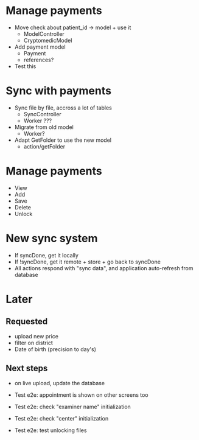  
# Manage payments
- Move check about patient_id -> model + use it
  - ModelController
  - CryptomedicModel
- Add payment model
  - Payment
  - references?
- Test this

# Sync with payments
- Sync file by file, accross a lot of tables
  - SyncController
  - Worker ???
- Migrate from old model
  - Worker?
- Adapt GetFolder to use the new model
  - action/getFolder

# Manage payments
- View
- Add
- Save
- Delete
- Unlock

# New sync system
- If syncDone, get it locally
- If !syncDone, get it remote + store + go back to syncDone
- All actions respond with "sync data", and application auto-refresh from database

# Later
## Requested
- upload new price
- filter on district
- Date of birth (precision to day's)

## Next steps
- on live upload, update the database

- Test e2e: appointment is shown on other screens too
- Test e2e: check "examiner name" initialization
- Test e2e: check "center" initialization
- Test e2e: test unlocking files
